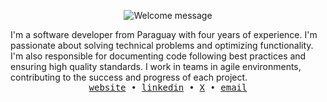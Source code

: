 <p align="center">
    <img alt="Welcome message" 
        src="https://readme-typing-svg.herokuapp.com?font=Cascadia+Code+PL&weight=500&size=30&pause=1000&center=true&vCenter=true&random=false&width=435&lines=Hey!+I'm+Lucas+%F0%9F%91%8B%F0%9F%8F%BB"
    />
</p>
I'm a software developer from Paraguay with four years of experience. I'm passionate about solving technical problems and optimizing functionality. I'm also responsible for documenting code following best practices and ensuring high quality standards. I work in teams in agile environments, contributing to the success and progress of each project.
<div align='center'>
  <samp>
    <a href='https://lucasco.dev/'>website</a> •
    <a href='https://www.linkedin.com/in/lucascodev'>linkedin</a> •
    <a href='https://x.com/lucascodev'>X</a> •
    <a href='mailto:cascolucasisaias@gmail.com/'>email</a> 
  </samp>
</div>
